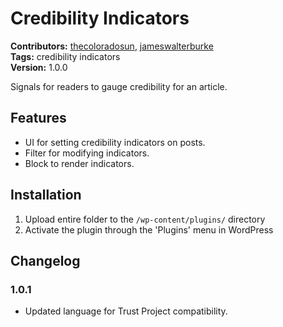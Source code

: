 # Credibility Indicators #
**Contributors:** [thecoloradosun](https://profiles.wordpress.org/thecoloradosun/), [jameswalterburke](https://profiles.wordpress.org/jameswalterburke/)  
**Tags:** credibility indicators  
**Version:** 1.0.0  

Signals for readers to gauge credibility for an article.

## Features ##

* UI for setting credibility indicators on posts.
* Filter for modifying indicators.
* Block to render indicators.

## Installation ##

1. Upload entire folder to the `/wp-content/plugins/` directory
1. Activate the plugin through the 'Plugins' menu in WordPress

## Changelog ##

### 1.0.1 ###
* Updated language for Trust Project compatibility.